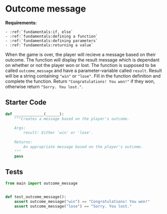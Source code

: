 # Outcome message



**Requirements:**
```eval_rst
- :ref:`fundamentals:if, else`
- :ref:`fundamentals:defining a function`
- :ref:`fundamentals:defining parameters`
- :ref:`fundamentals:returning a value`

```


When the game is over, the player will recieve a message based on their outcome. The function will display the result message which is dependant on whether or not the player won or lost. The function is supposed to be called `outcome_message` and have a parameter-variable called `result`. Result will be a string containing `"win"` or `"lose"`. Fill in the function definition and complete the function. Return `"Congratulations! You won!"` if they won, otherwise return `"Sorry. You lost."`.

## Starter Code
```python
def _____________(______):
    """Creates a message based on the player's outcome.
    
    Args:
        result: Either 'win' or 'lose'.
    
    Returns:
        An appropriate message based on the player's outcome.
    """
    pass
```

## Tests
```python
from main import outcome_message


def test_outcome_message():
    assert outcome_message("win") == "Congratulations! You won!"
    assert outcome_message("lose") == "Sorry. You lost."
```
